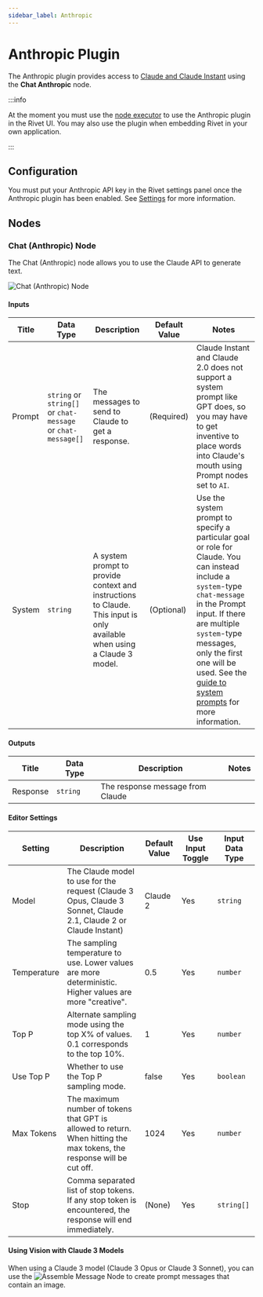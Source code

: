 ```yaml
---
sidebar_label: Anthropic
---
```


# Anthropic Plugin

The Anthropic plugin provides access to [Claude and Claude Instant](https://www.anthropic.com/product) using the
**Chat Anthropic** node.

:::info

At the moment you must use the [node executor](../../executors.md) to use the Anthropic plugin in the Rivet UI. You may also use the plugin when embedding Rivet in your own application.

:::

## Configuration

You must put your Anthropic API key in the Rivet settings panel once the Anthropic plugin has been enabled. See [Settings](../../../getting-started/setup.md) for more information.

## Nodes

### Chat (Anthropic) Node

The Chat (Anthropic) node allows you to use the Claude API to generate text.

![Chat (Anthropic) Node](./assets/chat-anthropic-node.png)

#### Inputs

| Title  | Data Type                                                    | Description                                       | Default Value | Notes                                                                                                                                                      |
| ------ | ------------------------------------------------------------ | ------------------------------------------------- | ------------- | ---------------------------------------------------------------------------------------------------------------------------------------------------------- |
| Prompt | `string` or `string[]` or `chat-message` or `chat-message[]` | The messages to send to Claude to get a response. | (Required)    | Claude Instant and Claude 2.0 does not support a system prompt like GPT does, so you may have to get inventive to place words into Claude's mouth using Prompt nodes set to `AI`. |
| System  | `string`                                                     | A system prompt to provide context and instructions to Claude. This input is only available when using a Claude 3 model.    | (Optional)    | Use the system prompt to specify a particular goal or role for Claude. You can instead include a `system`-type `chat-message` in the Prompt input. If there are multiple `system`-type messages, only the first one will be used. See the [guide to system prompts](https://docs.anthropic.com) for more information.  |

#### Outputs

| Title    | Data Type | Description                      | Notes |
| -------- | --------- | -------------------------------- | ----- |
| Response | `string`  | The response message from Claude |       |

#### Editor Settings

| Setting     | Description                                                                                                            | Default Value  | Use Input Toggle | Input Data Type |
| ----------- | ---------------------------------------------------------------------------------------------------------------------- | -------------- | ---------------- | --------------- |
| Model       | The Claude model to use for the request (Claude 3 Opus, Claude 3 Sonnet, Claude 2.1, Claude 2 or Claude Instant)       | Claude 2       | Yes              | `string`        |
| Temperature | The sampling temperature to use. Lower values are more deterministic. Higher values are more "creative".               | 0.5            | Yes              | `number`        |
| Top P       | Alternate sampling mode using the top X% of values. 0.1 corresponds to the top 10%.                                    | 1              | Yes              | `number`        |
| Use Top P   | Whether to use the Top P sampling mode.                                                                                | false          | Yes              | `boolean`       |
| Max Tokens  | The maximum number of tokens that GPT is allowed to return. When hitting the max tokens, the response will be cut off. | 1024           | Yes              | `number`        |
| Stop        | Comma separated list of stop tokens. If any stop token is encountered, the response will end immediately.              | (None)         | Yes              | `string[]`      |

#### Using Vision with Claude 3 Models

When using a Claude 3 model (Claude 3 Opus or Claude 3 Sonnet), you can use the ![Assemble Message Node](../../../node-reference/assemble-message.mdx) to create prompt messages that contain an image.
